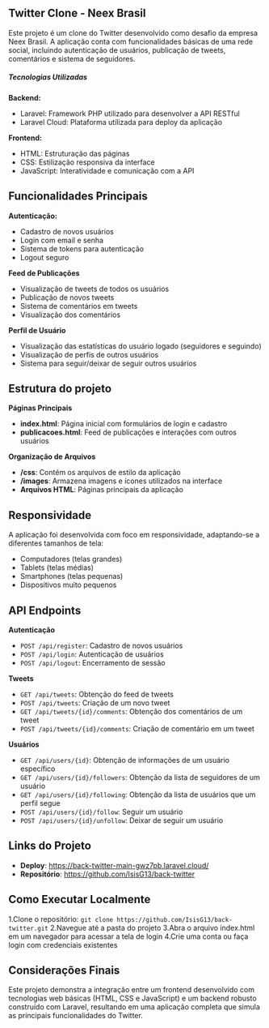 ## Twitter Clone - Neex Brasil

Este projeto é um clone do Twitter desenvolvido como desafio da empresa Neex Brasil. A aplicação conta com funcionalidades básicas de uma rede social, incluindo autenticação de usuários, publicação de tweets, comentários e sistema de seguidores.

##### Tecnologias Utilizadas
**Backend:**
- Laravel: Framework PHP utilizado para desenvolver a API RESTful
- Laravel Cloud: Plataforma utilizada para deploy da aplicação

**Frontend:**
- HTML: Estruturação das páginas
- CSS: Estilização responsiva da interface
- JavaScript: Interatividade e comunicação com a API

## Funcionalidades Principais

**Autenticação:**
- Cadastro de novos usuários
- Login com email e senha
- Sistema de tokens para autenticação
- Logout seguro

**Feed de Publicações**
- Visualização de tweets de todos os usuários
- Publicação de novos tweets
- Sistema de comentários em tweets
- Visualização dos comentários

**Perfil de Usuário**
- Visualização das estatísticas do usuário logado (seguidores e seguindo)
- Visualização de perfis de outros usuários
- Sistema para seguir/deixar de seguir outros usuários

## Estrutura do projeto

**Páginas Principais**

- **index.html**: Página inicial com formulários de login e cadastro
- **publicacoes.html**: Feed de publicações e interações com outros usuários

**Organização de Arquivos**

- **/css**: Contém os arquivos de estilo da aplicação
- **/images**: Armazena imagens e ícones utilizados na interface
- **Arquivos HTML**: Páginas principais da aplicação

## Responsividade
A aplicação foi desenvolvida com foco em responsividade, adaptando-se a diferentes tamanhos de tela:

- Computadores (telas grandes)
- Tablets (telas médias)
- Smartphones (telas pequenas)
- Dispositivos muito pequenos

## API Endpoints
**Autenticação**

- ```POST /api/register```: Cadastro de novos usuários
- ```POST /api/login```: Autenticação de usuários
- ```POST /api/logout```: Encerramento de sessão

**Tweets**

- ```GET /api/tweets```: Obtenção do feed de tweets
- ```POST /api/tweets```: Criação de um novo tweet
- ```GET /api/tweets/{id}/comments```: Obtenção dos comentários de um tweet
- ```POST /api/tweets/{id}/comments```: Criação de comentário em um tweet

**Usuários**

- ```GET /api/users/{id}```: Obtenção de informações de um usuário específico
- ```GET /api/users/{id}/followers```: Obtenção da lista de seguidores de um usuário
- ```GET /api/users/{id}/following```: Obtenção da lista de usuários que um perfil segue
- ```POST /api/users/{id}/follow```: Seguir um usuário
- ```POST /api/users/{id}/unfollow```: Deixar de seguir um usuário

## Links do Projeto

- **Deploy**: https://back-twitter-main-gwz7pb.laravel.cloud/
- **Repositório**: https://github.com/IsisG13/back-twitter

## Como Executar Localmente

1.Clone o repositório: ```git clone https://github.com/IsisG13/back-twitter.git```
2.Navegue até a pasta do projeto
3.Abra o arquivo index.html em um navegador para acessar a tela de login
4.Crie uma conta ou faça login com credenciais existentes

## Considerações Finais
Este projeto demonstra a integração entre um frontend desenvolvido com tecnologias web básicas (HTML, CSS e JavaScript) e um backend robusto construído com Laravel, resultando em uma aplicação completa que simula as principais funcionalidades do Twitter.